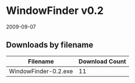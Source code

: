 # WindowFinder v0.2

2009-09-07

## Downloads by filename

Filename             | Download Count
-------------------- | --------------
WindowFinder-0.2.exe |             11
